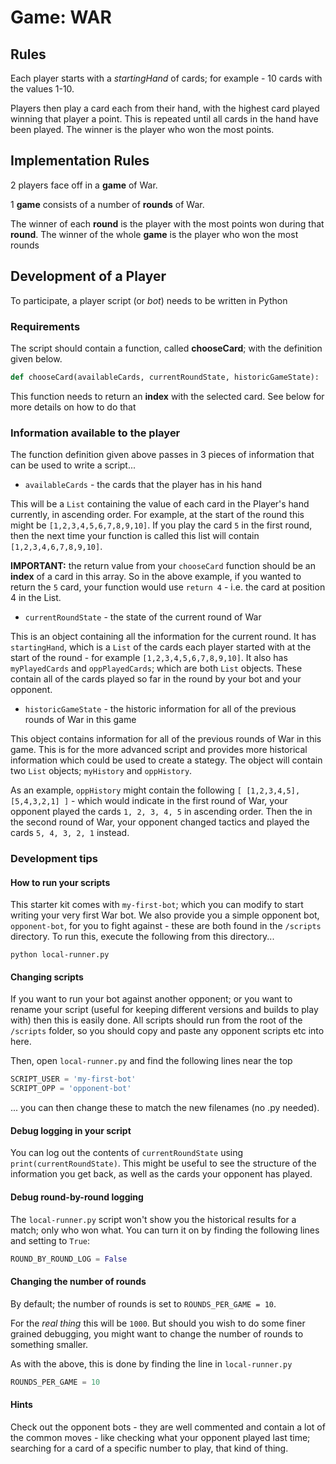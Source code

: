 # Game: WAR

## Rules

Each player starts with a _startingHand_ of cards; for example - 10 cards with the values 1-10.

Players then play a card each from their hand, with the highest card played winning that player a point. This is repeated until all cards in the hand have been played. The winner is the player who won the most points.

## Implementation Rules

2 players face off in a **game** of War.

1 **game** consists of a number of **rounds** of War.

The winner of each **round** is the player with the most points won during that **round**. The winner of the whole **game** is the player who won the most rounds

## Development of a Player

To participate, a player script (or _bot_) needs to be written in Python

### Requirements

The script should contain a function, called **chooseCard**; with the definition given below.

```python
def chooseCard(availableCards, currentRoundState, historicGameState):
```

This function needs to return an **index** with the selected card. See below for more details on how to do that

### Information available to the player

The function definition given above passes in 3 pieces of information that can be used to write a script...

- `availableCards` - the cards that the player has in his hand

This will be a `List` containing the value of each card in the Player's hand currently, in ascending order. For example, at the start of the round this might be `[1,2,3,4,5,6,7,8,9,10]`. If you play the card `5` in the first round, then the next time your function is called this list will contain `[1,2,3,4,6,7,8,9,10]`.

**IMPORTANT:** the return value from your `chooseCard` function should be an **index** of a card in this array. So in the above example, if you wanted to return the `5` card, your function would use `return 4` - i.e. the card at position 4 in the List.

- `currentRoundState` - the state of the current round of War

This is an object containing all the information for the current round. It has `startingHand`, which is a `List` of the cards each player started with at the start of the round - for example `[1,2,3,4,5,6,7,8,9,10]`.
It also has `myPlayedCards` and `oppPlayedCards`; which are both `List` objects. These contain all of the cards played so far in the round by your bot and your opponent.

- `historicGameState` - the historic information for all of the previous rounds of War in this game

This object contains information for all of the previous rounds of War in this game. This is for the more advanced script and provides more historical information which could be used to create a stategy.
The object will contain two `List` objects; `myHistory` and `oppHistory`.

As an example, `oppHistory` might contain the following `[ [1,2,3,4,5], [5,4,3,2,1] ]` - which would indicate in the first round of War, your opponent played the cards `1, 2, 3, 4, 5` in ascending order. Then the in the second round of War, your opponent changed tactics and played the cards `5, 4, 3, 2, 1` instead.

### Development tips

#### How to run your scripts

This starter kit comes with `my-first-bot`; which you can modify to start writing your very first War bot. We also provide you a simple opponent bot, `opponent-bot`, for you to fight against - these are both found in the `/scripts` directory. To run this, execute the following from this directory...

```
python local-runner.py
```

#### Changing scripts

If you want to run your bot against another opponent; or you want to rename your script (useful for keeping different versions and builds to play with) then this is easily done. 
All scripts should run from the root of the `/scripts` folder, so you should copy and paste any opponent scripts etc into here.

Then, open `local-runner.py` and find the following lines near the top

```python
SCRIPT_USER = 'my-first-bot'
SCRIPT_OPP = 'opponent-bot'
```
... you can then change these to match the new filenames (no .py needed).

#### Debug logging in your script

You can log out the contents of `currentRoundState` using `print(currentRoundState)`. This might be useful to see the structure of the information you get back, as well as the cards your opponent has played.

#### Debug round-by-round logging

The `local-runner.py` script won't show you the historical results for a match; only who won what. You can turn it on by finding the following lines and setting to `True`:

```python
ROUND_BY_ROUND_LOG = False
```

#### Changing the number of rounds

By default; the number of rounds is set to `ROUNDS_PER_GAME = 10`.

For the _real thing_ this will be `1000`. But should you wish to do some finer grained debugging, you might want to change the number of rounds to something smaller.

As with the above, this is done by finding the line in `local-runner.py`

```python
ROUNDS_PER_GAME = 10
```

#### Hints 

Check out the opponent bots - they are well commented and contain a lot of the common moves - like checking what your opponent played last time; searching for a card of a specific number to play, that kind of thing. 